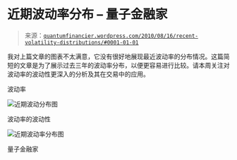<!--yml

分类：未分类

日期：2024-05-18 14:04:21

-->

# 近期波动率分布 – 量子金融家

> 来源：[`quantumfinancier.wordpress.com/2010/08/16/recent-volatility-distributions/#0001-01-01`](https://quantumfinancier.wordpress.com/2010/08/16/recent-volatility-distributions/#0001-01-01)

我对上篇文章的图表不太满意，它没有很好地展现最近波动率的分布情况。这篇简短的文章是为了展示过去三年的波动率分布，以便更容易进行比较。请本周关注对波动率的波动性更深入的分析及其在交易中的应用。

波动率

![近期波动分布图](https://quantumfinancier.wordpress.com/wp-content/uploads/2010/08/recent-vol-dist.png "近期波动分布图")

波动率的波动性

![近期波动率分布图](https://quantumfinancier.wordpress.com/wp-content/uploads/2010/08/recent-volvol-dist.png "近期波动率分布图")

量子金融家
